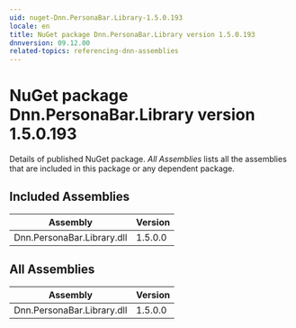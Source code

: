 ```yaml
---
uid: nuget-Dnn.PersonaBar.Library-1.5.0.193
locale: en
title: NuGet package Dnn.PersonaBar.Library version 1.5.0.193
dnnversion: 09.12.00
related-topics: referencing-dnn-assemblies
---
```


# NuGet package Dnn.PersonaBar.Library version 1.5.0.193
Details of published NuGet package.
*All Assemblies* lists all the assemblies that are included in this package or any dependent package.

## Included Assemblies

|Assembly|Version|
|---|---|
|Dnn.PersonaBar.Library.dll|1.5.0.0|

## All Assemblies

|Assembly|Version|
|---|---|
|Dnn.PersonaBar.Library.dll|1.5.0.0|

